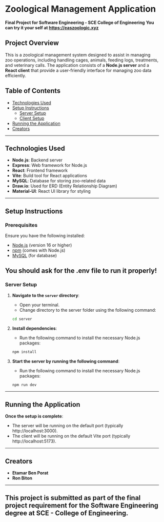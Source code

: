 # Zoological Management Application

**Final Project for Software Engineering - SCE College of Engineering**
**You can try it your self at https://easzoologic.xyz**

## Project Overview

This is a zoological management system designed to assist in managing zoo operations, including handling cages, animals, feeding logs, treatments, and veterinary calls. The application consists of a **Node.js server** and a **React client** that provide a user-friendly interface for managing zoo data efficiently.

## Table of Contents

- [Technologies Used](#technologies-used)
- [Setup Instructions](#setup-instructions)
  - [Server Setup](#server-setup)
  - [Client Setup](#client-setup)
- [Running the Application](#running-the-application)
- [Creators](#creators)

---

## Technologies Used

- **Node.js**: Backend server
- **Express**: Web framework for Node.js
- **React**: Frontend framework
- **Vite**: Build tool for React applications
- **MySQL**: Database for storing zoo-related data
- **Draw.io**: Used for ERD (Entity Relationship Diagram)
- **Material-UI**: React UI library for styling

---

## Setup Instructions

### Prerequisites

Ensure you have the following installed:

- [Node.js](https://nodejs.org/) (version 16 or higher)
- [npm](https://www.npmjs.com/) (comes with Node.js)
- [MySQL](https://www.mysql.com/) (for database)

## You should ask for the .env file to run it properly!

### Server Setup

1. **Navigate to the `server` directory**:
   - Open your terminal.
   - Change directory to the server folder using the following command:
   
   ```bash
   cd server
   ```
   
2. **Install dependencies**:
   - Run the following command to install the necessary Node.js packages:
   
   ```bash
   npm install
   ```   
   
3. **Start the server by running the following command**:
   - Run the following command to install the necessary Node.js packages:
   
   ```bash
   npm run dev
   ```   

   


 ---
 
## Running the Application
  **Once the setup is complete**:
  
- The server will be running on the default port (typically http://localhost:3000).
- The client will be running on the default Vite port (typically http://localhost:5173).
	
 ---
 
## Creators
 
- **Etamar Ben Porat**
- **Ron Biton**
	
 ---
This project is submitted as part of the final project requirement for the Software Engineering degree at SCE - College of Engineering.
 ---